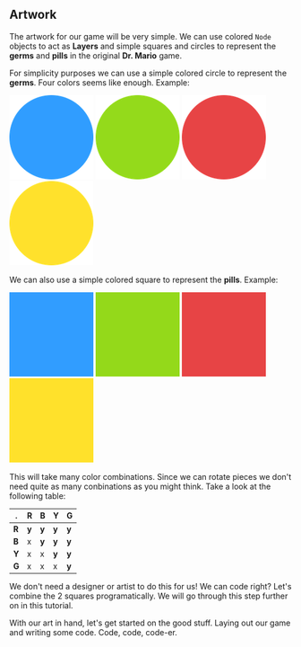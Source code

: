 ## Artwork
The artwork for our game will be very simple. We can use colored `Node` objects to act as __Layers__ and simple squares and circles to represent the __germs__ and __pills__ in the original __Dr. Mario__ game.

For simplicity purposes we can use a simple colored circle to represent the __germs__. Four colors seems like enough. Example:

![](circle-blue.png) ![](circle-green.png)
![](circle-red.png) ![](circle-yellow.png)

We can also use a simple colored square to represent the __pills__. Example:

![](square-blue.jpeg) ![](square-green.jpeg)
![](square-red.jpeg) ![](square-yellow.jpeg)

This will take many color combinations. Since we can rotate pieces we don't need quite as many conbinations as you might think. Take a look at the following table:

. | R | B | Y | G
--- | --- | --- | --- | ---
__R__ | __y__ | __y__ | __y__ | __y__
__B__ | x | __y__ | __y__ | __y__
__Y__ | x | x | __y__ | __y__
__G__ | x | x | x | __y__

We don't need a designer or artist to do this for us! We can code right? Let's combine the 2 squares programatically. We will go through this step further on in this tutorial.

With our art in hand, let's get started on the good stuff. Laying out our game and writing some code. Code, code, code-er.
